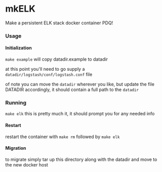 # mkELK
Make a persistent ELK stack docker container PDQ!

### Usage

#### Initialization

`make example` will copy datadir.example to datadir

at this point you'll need to go supply a `datadir/logstash/conf/logstash.conf` file

of note you can move the `datadir` wherever you like, but update the file DATADIR accordingly, it should contain a full path to the `datadir`

### Running

`make elk`  this is pretty much it, it should prompt you for any needed info

#### Restart

restart the container with `make rm` followed by `make elk`

#### Migration

to migrate simply tar up this directory along with the datadir and move to the new docker host
